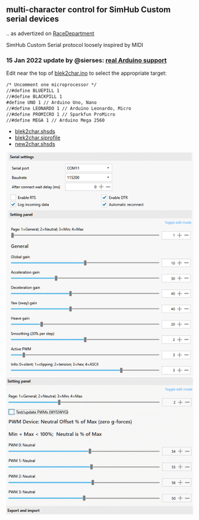 ---
---
## multi-character control for SimHub Custom serial devices

.. as advertized on [RaceDepartment](https://www.racedepartment.com/threads/multi-character-control-for-simhub-custom-serial-devices.208661/)

SimHub Custom Serial protocol loosely inspired by MIDI

### 15 Jan 2022 update by @sierses: [real Arduino support](https://www.racedepartment.com/threads/multi-character-control-for-simhub-custom-serial-devices.208661/post-3477031)

Edit near the top of [blek2char.ino](blek2char.ino) to select the appropriate target:
```
/* Uncomment one microprocessor */
//#define BLUEPILL 1
//#define BLACKPILL 1
#define UNO 1 // Arduino Uno, Nano
//#define LEONARDO 1 // Arduino Leonardo, Micro
//#define PROMICRO 1 // Sparkfun ProMicro
//#define MEGA 1 // Arduino Mega 2560 
```
- [blek2char.shsds](https://github.com/blekenbleu/SimHub-Profiles/blob/main/blek2char.shsds)
- [blek2char.siprofile](https://github.com/blekenbleu/SimHub-Profiles/blob/main/blek2char.siprofile)
- [new2char.shsds](https://github.com/blekenbleu/SimHub-Profiles/blob/main/new2char.shsds)

![](Page1.gif)  
![](Page2.gif)  
